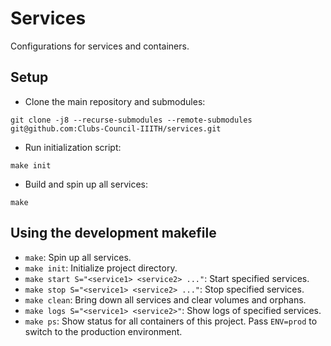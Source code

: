 # Services

Configurations for services and containers.

## Setup
- Clone the main repository and submodules:
```
git clone -j8 --recurse-submodules --remote-submodules git@github.com:Clubs-Council-IIITH/services.git
```

- Run initialization script:
```
make init
```

- Build and spin up all services:
```
make
```

## Using the development makefile
- `make`: Spin up all services.
- `make init`: Initialize project directory.
- `make start S="<service1> <service2> ..."`: Start specified services.
- `make stop S="<service1> <service2> ..."`: Stop specified services.
- `make clean`: Bring down all services and clear volumes and orphans.
- `make logs S="<service1> <service2>"`: Show logs of specified services.
- `make ps`: Show status for all containers of this project.
Pass `ENV=prod` to switch to the production environment.
